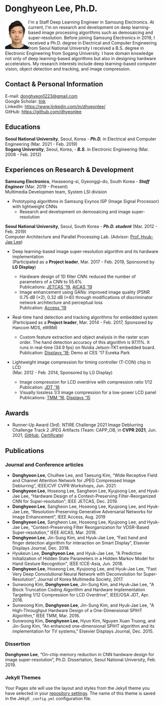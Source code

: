 # Donghyeon Lee, Ph.D.

<img src='./photos/ID_photo.jpg' width='15%' height='15%' align='left'/>
I'm a Staff Deep Learning Engineer in Samsung Electronics. 
At current, I'm on research and development on deep learning-based image processing algorithms such as demosaicing and super-resolution.
Before joining Samsung Electronics in 2019, I received a Ph.D. degree in Electrical and Computer Engineering from Seoul National University
I received a B.S. degree in Electronic Engineering from Sogang University.
I have domain knowledge not only of deep learning-based algorithms but also in designing hardware accelerators. 
My research interests include deep learning-based computer vision, object detection and tracking, and image compression.

## 
## Contact & Personal Information

E-mail: donghyeon1223@gmail.com  
Google Scholar: [link](https://scholar.google.com/citations?user=ysXHUKcAAAAJ&hl=en)  
LinkedIn: https://www.linkedin.com/in/dhyeonlee/  
GitHub: https://github.com/dhyeonlee  

## Educations
**Seoul National University**, Seoul, Korea - **_Ph.D._** in Electrical and Computer Engineering (Mar. 2021 - Feb. 2019)  
**Sogang University**, Seoul, Korea, - **_B.S._** in Electronic Engineering (Mar. 2008 - Feb. 2012)

## Experiences on Research & Development
**Samsung Electronics**, Hwaseong-si, Gyeonggi-do, South Korea - **_Staff Engineer_** (Mar. 2019 - Present)  
Multimedia Developmen team, System LSI division
- Prototyping algorithms in Samsung Exynos ISP (Image Signal Processor) with lightweight CNNs
    - Research and development on demosaicing and image super-resolution

**Seoul National University**, Seoul, South Korea - **_Ph.D. student_** (Mar. 2012 - Feb. 2019)  
Computer Architecture and Parallel Processing Lab. (Advisor: [Prof. Hyuk-Jae Lee](hjlee@capp.snu.ac.kr))

- Deep learning-based image super-resolution algorithm and its hardware implementation  
    (Participated as a **Project leader**, Mar. 2017 - Feb. 2019, Sponsored by **LG Display**)
    - Hardware design of 1D filter CNN: reduced the number of parameters of a CNN to 55.6%  
    Publications: [JETCAS '19](#hardware-design-of), [AICAS '19](#context-preserving)
    - Image enhancement using GANs: improved image quality (PSNR 0.75 dB (×2), 0.32 dB (×4)) through modifications of discriminator network architecture and perceptual loss  
    Publication: [Access '19](#resolution-preserving)

- Real-time hand detection and tracking algorithms for embedded system  
    (Participaed as a **Project leader**, Mar. 2014 - Feb. 2017, Sponsored by Hancom MDS, eWBM)
    - Custom feature extraction and object analysis in the raster scan order. The hand detection accuracy of this algorithm is 97.11%. It runs in real-time (34.9 fps) on Nvidia Jetson-TK1 embedded board.  
    Publication: [Displays '18](#fast-hand); Demo at CES '17 Eureka Park

- Lightweight image compression for timing controller (T-CON) chip in LCD  
    (Mar. 2012 - Feb. 2014, Sponsored by LG Display)
    - Image compression for LCD overdrive with compression ratio 1/12  
    Publication: [JDT '16](#a-block-truncation-coding)
    - Visually lossless 1/3 image compression for a low-power LCD panel  
    Publications: [TMM '16](#a-high-throughput), [Displays '15](#an-enhanced-one-dimensional)

## Awards

- Runner-Up Award (3rd). NTIRE Challenge 2021 Image Deblurring Challenge Track 2 JPEG Artifacts (Team: CAPP_OB, in **CVPR 2021**, Jun. 2021, [GitHub](https://github.com/dhyeonlee/WRCAN-PyTorch), [Certificate](https://drive.google.com/file/d/1HHldJREFwTjQPT5K2Wy1a3lSy2t7lV-j/view?usp=sharing))


## Publications

### Journal and Conference articles

- **Donghyeon Lee**, Chulhee Lee, and Taesung Kim, “Wide Receptive Field and Channel Attention Network for JPEG Compressed Image Deblurring”, IEEE/CVF CVPR Workshops, Jun. 2021.
- **Donghyeon Lee**, Hoseong Lee, Sangheon Lee, Kyujoong Lee, and Hyuk-Jae Lee, “Hardware Design of a Context-Preserving Filter-Reorganized CNN for Super-resolution”, IEEE JETCAS, Dec. 2019.
- **Donghyeon Lee**, Sangheon Lee, Hoseong Lee, Kyujoong Lee, and Hyuk-Jae Lee, “Resolution-Preserving Generative Adversarial Networks for Image Enhancement”, IEEE Access, Aug. 2019
- **Donghyeon Lee**, Sangheon Lee, Hoseong Lee, Kyujoong Lee, and Hyuk-Jae Lee, “Context-Preserving Filter Reorganization for VDSR-Based Super-resolution," IEEE AICAS, Mar. 2019. 
- **Donghyeon Lee**, Jin-Sung Kim, and Hyuk-Jae Lee, “Fast hand and finger detection algorithm for interaction on Smart Display”, Elsevier Displays Journal, Dec. 2018.
- Hyukeun Lee, **Donghyeon Lee**, and Hyuk-Jae Lee, "A Predictive Initialization of Hidden State Parameters in a Hidden Markov Model for Hand Gesture Recognition", IEEE ICCE-Asia, Jun. 2018.
- **Donghyeon Lee**, Hoseong Lee, Kyujoong Lee, and Hyuk-Jae Lee, "Fast Very Deep Convolutional Neural Network with Deconvolution for Super-Resolution", Journal of Korea Multimedia Society, 2017.
- Sunwoong Kim, **Donghyeon Lee**, Jin-Sung Kim, and Hyuk-Jae Lee, "A Block Truncation Coding Algorithm and Hardware Implementation Targeting 1/12 Compression for LCD Overdrive", IEEE/OSA JDT, Apr. 2016.
- Sunwoong Kim, **Donghyeon Lee**, Jin-Sung Kim, and Hyuk-Jae Lee, "A High-Throughput Hardware Design of a One-Dimensional SPIHT Algorithm," IEEE TMM, Mar. 2016.
- Sunwoong Kim, **Donghyeon Lee**, Hyun Kim, Nguyen Xuan Truong, and Jin-Sung Kim, "An enhanced one-dimensional SPIHT algorithm and its implementation for TV systems," Elsevier Displays Journal, Dec. 2015.

### Dissertion
**Donghyeon Lee**, “On-chip memory reduction in CNN hardware design for image super-resolution”, Ph.D. Dissertation, Seoul National University, Feb. 2019.

### Jekyll Themes

Your Pages site will use the layout and styles from the Jekyll theme you have selected in your [repository settings](https://github.com/dhyeonlee/dhyeonlee.github.io/settings/pages). The name of this theme is saved in the Jekyll `_config.yml` configuration file.

<!-- ## Welcome to GitHub Pages

You can use the [editor on GitHub](https://github.com/dhyeonlee/dhyeonlee.github.io/edit/main/README.md) to maintain and preview the content for your website in Markdown files.

Whenever you commit to this repository, GitHub Pages will run [Jekyll](https://jekyllrb.com/) to rebuild the pages in your site, from the content in your Markdown files.

### Markdown

Markdown is a lightweight and easy-to-use syntax for styling your writing. It includes conventions for

```markdown
Syntax highlighted code block

# Header 1
## Header 2
### Header 3

- Bulleted
- List

1. Numbered
2. List

**Bold** and _Italic_ and `Code` text

[Link](url) and ![Image](src)
```

For more details see [GitHub Flavored Markdown](https://guides.github.com/features/mastering-markdown/).

### Jekyll Themes

Your Pages site will use the layout and styles from the Jekyll theme you have selected in your [repository settings](https://github.com/dhyeonlee/dhyeonlee.github.io/settings/pages). The name of this theme is saved in the Jekyll `_config.yml` configuration file.

### Support or Contact

Having trouble with Pages? Check out our [documentation](https://docs.github.com/categories/github-pages-basics/) or [contact support](https://support.github.com/contact) and we’ll help you sort it out.
 -->
